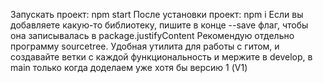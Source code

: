 Запускать проект: npm start
После установки проект: npm i
Если вы добавляете какую-то библиотеку, пишите в конце --save флаг, чтобы она записывалась в package.justifyContent
Рекомендую отдельно программу sourcetree. Удобная утилита для работы с гитом, и создавайте ветки с каждой функциональность и мержите в develop, в main только когда доделаем уже хотя бы версию 1 (V1)
